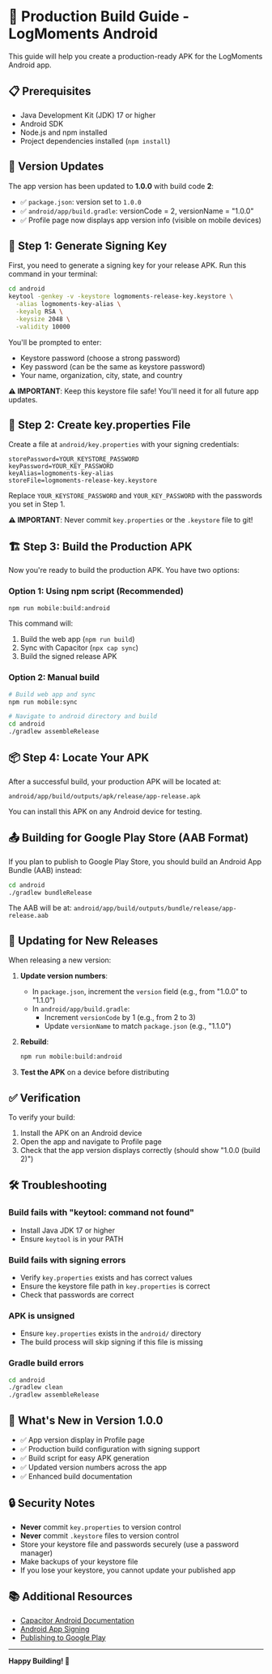 # 🚀 Production Build Guide - LogMoments Android

This guide will help you create a production-ready APK for the LogMoments Android app.

## 📋 Prerequisites

- Java Development Kit (JDK) 17 or higher
- Android SDK
- Node.js and npm installed
- Project dependencies installed (`npm install`)

## 🔧 Version Updates

The app version has been updated to **1.0.0** with build code **2**:

- ✅ `package.json`: version set to `1.0.0`
- ✅ `android/app/build.gradle`: versionCode = 2, versionName = "1.0.0"
- ✅ Profile page now displays app version info (visible on mobile devices)

## 🔐 Step 1: Generate Signing Key

First, you need to generate a signing key for your release APK. Run this command in your terminal:

```bash
cd android
keytool -genkey -v -keystore logmoments-release-key.keystore \
  -alias logmoments-key-alias \
  -keyalg RSA \
  -keysize 2048 \
  -validity 10000
```

You'll be prompted to enter:
- Keystore password (choose a strong password)
- Key password (can be the same as keystore password)
- Your name, organization, city, state, and country

**⚠️ IMPORTANT**: Keep this keystore file safe! You'll need it for all future app updates.

## 📝 Step 2: Create key.properties File

Create a file at `android/key.properties` with your signing credentials:

```properties
storePassword=YOUR_KEYSTORE_PASSWORD
keyPassword=YOUR_KEY_PASSWORD
keyAlias=logmoments-key-alias
storeFile=logmoments-release-key.keystore
```

Replace `YOUR_KEYSTORE_PASSWORD` and `YOUR_KEY_PASSWORD` with the passwords you set in Step 1.

**⚠️ IMPORTANT**: Never commit `key.properties` or the `.keystore` file to git!

## 🏗️ Step 3: Build the Production APK

Now you're ready to build the production APK. You have two options:

### Option 1: Using npm script (Recommended)

```bash
npm run mobile:build:android
```

This command will:
1. Build the web app (`npm run build`)
2. Sync with Capacitor (`npx cap sync`)
3. Build the signed release APK

### Option 2: Manual build

```bash
# Build web app and sync
npm run mobile:sync

# Navigate to android directory and build
cd android
./gradlew assembleRelease
```

## 📦 Step 4: Locate Your APK

After a successful build, your production APK will be located at:

```
android/app/build/outputs/apk/release/app-release.apk
```

You can install this APK on any Android device for testing.

## 📤 Building for Google Play Store (AAB Format)

If you plan to publish to Google Play Store, you should build an Android App Bundle (AAB) instead:

```bash
cd android
./gradlew bundleRelease
```

The AAB will be at: `android/app/build/outputs/bundle/release/app-release.aab`

## 🔄 Updating for New Releases

When releasing a new version:

1. **Update version numbers**:
   - In `package.json`, increment the `version` field (e.g., from "1.0.0" to "1.1.0")
   - In `android/app/build.gradle`:
     - Increment `versionCode` by 1 (e.g., from 2 to 3)
     - Update `versionName` to match `package.json` (e.g., "1.1.0")

2. **Rebuild**:
   ```bash
   npm run mobile:build:android
   ```

3. **Test the APK** on a device before distributing

## ✅ Verification

To verify your build:

1. Install the APK on an Android device
2. Open the app and navigate to Profile page
3. Check that the app version displays correctly (should show "1.0.0 (build 2)")

## 🛠️ Troubleshooting

### Build fails with "keytool: command not found"
- Install Java JDK 17 or higher
- Ensure `keytool` is in your PATH

### Build fails with signing errors
- Verify `key.properties` exists and has correct values
- Ensure the keystore file path in `key.properties` is correct
- Check that passwords are correct

### APK is unsigned
- Ensure `key.properties` exists in the `android/` directory
- The build process will skip signing if this file is missing

### Gradle build errors
```bash
cd android
./gradlew clean
./gradlew assembleRelease
```

## 📱 What's New in Version 1.0.0

- ✅ App version display in Profile page
- ✅ Production build configuration with signing support
- ✅ Build script for easy APK generation
- ✅ Updated version numbers across the app
- ✅ Enhanced build documentation

## 🔒 Security Notes

- **Never** commit `key.properties` to version control
- **Never** commit `.keystore` files to version control
- Store your keystore file and passwords securely (use a password manager)
- Make backups of your keystore file
- If you lose your keystore, you cannot update your published app

## 📚 Additional Resources

- [Capacitor Android Documentation](https://capacitorjs.com/docs/android)
- [Android App Signing](https://developer.android.com/studio/publish/app-signing)
- [Publishing to Google Play](https://developer.android.com/studio/publish)

---

**Happy Building! 🎉**
